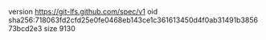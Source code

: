 version https://git-lfs.github.com/spec/v1
oid sha256:718063fd2cfd25e0fe0468eb143ce1c361613450d4f0ab31491b385673bcd2e3
size 9130
